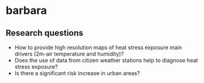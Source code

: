 # barbara

## Research questions
- How to provide high resolution maps of heat stress exposure main drivers (2m-air temperature and humidity)?
- Does the use of data from citizen weather stations help to diagnose heat stress exposure?
- Is there a significant risk increase in urban areas?   

